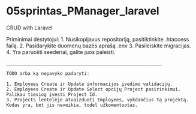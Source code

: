 # 05sprintas_PManager_laravel
 CRUD with Laravel
 
 Priminimai dėstytojui:
    1. Nusikopijavus repositoriją, pasitiktinkite .htaccess failą. 
    2. Pasidarykite duomenų bazės aprašą .env
    3. Pasileiskite migracijas.
    4. Yra paruošti seederiai, galite juos paleisti.
    
    __________________________________________________________
    
    TODO arba ką nepavyko padaryti:
    
    1. Employees Create ir Update informacijos įvedimo validacijų.
    2. Employees Create ir Update Select opcijų Project pasirinkimui. Palikau tiesiog įvesti Project Id.
    3. Projects lentelėje atvaizduoti Employees, vykdančius tą projektą. Kodas yra, bet jis neveikia, todėl užkomentuotas.

